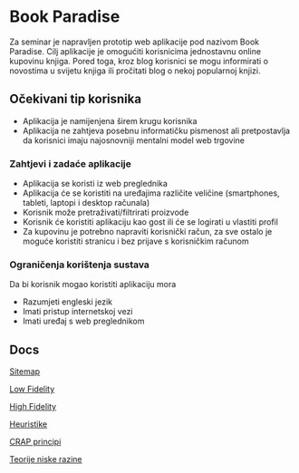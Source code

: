 ﻿# Book Paradise

Za seminar je napravljen prototip web aplikacije pod nazivom Book Paradise. Cilj aplikacije je omogućiti korisnicima jednostavnu online kupovinu knjiga. Pored toga, kroz blog korisnici se mogu informirati o novostima u svijetu knjiga ili pročitati blog o nekoj popularnoj knjizi.

## Očekivani tip korisnika

- Aplikacija je namijenjena širem krugu korisnika
- Aplikacija ne zahtjeva posebnu informatičku pismenost ali pretpostavlja da korisnici imaju najosnovniji mentalni model web trgovine

### Zahtjevi i zadaće aplikacije

- Aplikacija se koristi iz web preglednika
- Aplikacija će se koristiti na uređajima različite veličine (smartphones, tableti, laptopi i desktop računala)
- Korisnik može pretraživati/filtrirati proizvode
- Korisnik će koristiti aplikaciju kao gost ili će se logirati u vlastiti profil
- Za kupovinu je potrebno napraviti korisnički račun, za sve ostalo je moguće koristiti stranicu i bez prijave s korisničkim računom

### Ograničenja korištenja sustava

Da bi korisnik mogao koristiti aplikaciju mora

- Razumjeti engleski jezik
- Imati pristup internetskoj vezi
- Imati uređaj s web preglednikom

## Docs

[Sitemap]()

[Low Fidelity](https://www.notion.so/Sitemap-e5441cad6188481fab0f04072d960950?pvs=4)

[High Fidelity](https://www.figma.com/file/4bnJVTLOxljOEGaRhqKFZM/Bookstore---Book-Paradise?type=design&node-id=0%3A1&mode=design&t=SrVJ6xZ0zVh4e8nA-1)

[Heuristike](https://www.notion.so/Heuristike-a100e181eee645edb8a7f899951763c6?pvs=4)

[CRAP principi](https://www.notion.so/CRAP-principi-efc818dc715f4e028213e24dbb5501cb?pvs=4)

[Teorije niske razine](https://www.notion.so/Teorije-niske-razine-8360a429134846a5bcd985f2f99f78d7?pvs=4)
